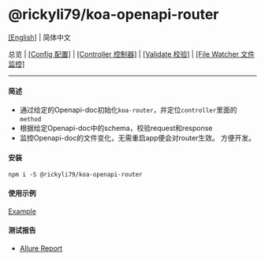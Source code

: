 # @rickyli79/koa-openapi-router

[[English]](./README.md) | 简体中文

总览 | [[Config 配置]][2] | [[Controller 控制器]][3] | [[Validate 校验]][4] | [[File Watcher 文件监控]][5]

[1]:README.md
[2]:./docs/zh-CN/Config.md
[3]:./docs/zh-CN/Controller.md
[4]:./docs/zh-CN/Validate.md
[5]:./docs/zh-CN/FileWatcher.md

---
#### 简述
- 通过给定的Openapi-doc初始化`koa-router`，并定位`controller`里面的`method`
- 根据给定Openapi-doc中的schema，校验request和response
- 监控Openapi-doc的文件变化，无需重启app便会对router生效。 方便开发。

#### 安装

```shell
npm i -S @rickyli79/koa-openapi-router
```

#### 使用示例
[Example](./test)

#### 测试报告
- [Allure Report](https://rickyli79.gitee.io/testing-reports/koa-openapi-router/allure-report/)


